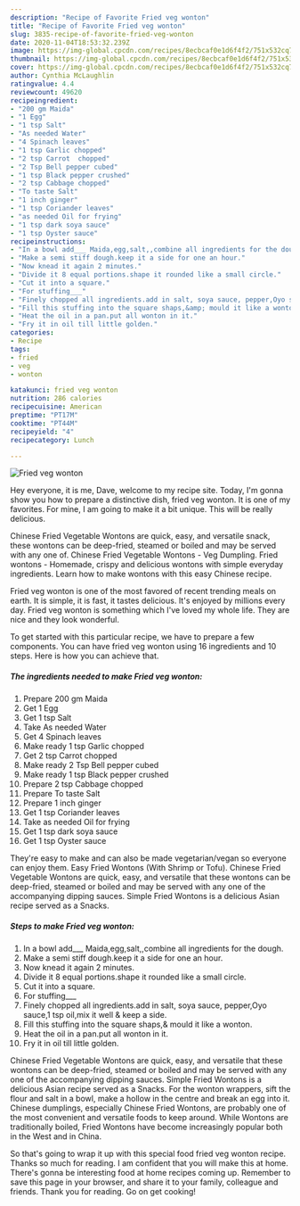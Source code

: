 ```yaml
---
description: "Recipe of Favorite Fried veg wonton"
title: "Recipe of Favorite Fried veg wonton"
slug: 3835-recipe-of-favorite-fried-veg-wonton
date: 2020-11-04T18:53:32.239Z
image: https://img-global.cpcdn.com/recipes/8ecbcaf0e1d6f4f2/751x532cq70/fried-veg-wonton-recipe-main-photo.jpg
thumbnail: https://img-global.cpcdn.com/recipes/8ecbcaf0e1d6f4f2/751x532cq70/fried-veg-wonton-recipe-main-photo.jpg
cover: https://img-global.cpcdn.com/recipes/8ecbcaf0e1d6f4f2/751x532cq70/fried-veg-wonton-recipe-main-photo.jpg
author: Cynthia McLaughlin
ratingvalue: 4.4
reviewcount: 49620
recipeingredient:
- "200 gm Maida"
- "1 Egg"
- "1 tsp Salt"
- "As needed Water"
- "4 Spinach leaves"
- "1 tsp Garlic chopped"
- "2 tsp Carrot  chopped"
- "2 Tsp Bell pepper cubed"
- "1 tsp Black pepper crushed"
- "2 tsp Cabbage chopped"
- "To taste Salt"
- "1 inch ginger"
- "1 tsp Coriander leaves"
- "as needed Oil for frying"
- "1 tsp dark soya sauce"
- "1 tsp Oyster sauce"
recipeinstructions:
- "In a bowl add___ Maida,egg,salt,,combine all ingredients for the dough."
- "Make a semi stiff dough.keep it a side for one an hour."
- "Now knead it again 2 minutes."
- "Divide it 8 equal portions.shape it rounded like a small circle."
- "Cut it into a square."
- "For stuffing___"
- "Finely chopped all ingredients.add in salt, soya sauce, pepper,Oyo sauce,1 tsp oil,mix it well &amp; keep a side."
- "Fill this stuffing into the square shaps,&amp; mould it like a wonton."
- "Heat the oil in a pan.put all wonton in it."
- "Fry it in oil till little golden."
categories:
- Recipe
tags:
- fried
- veg
- wonton

katakunci: fried veg wonton 
nutrition: 286 calories
recipecuisine: American
preptime: "PT17M"
cooktime: "PT44M"
recipeyield: "4"
recipecategory: Lunch

---
```



![Fried veg wonton](https://img-global.cpcdn.com/recipes/8ecbcaf0e1d6f4f2/751x532cq70/fried-veg-wonton-recipe-main-photo.jpg)

Hey everyone, it is me, Dave, welcome to my recipe site. Today, I'm gonna show you how to prepare a distinctive dish, fried veg wonton. It is one of my favorites. For mine, I am going to make it a bit unique. This will be really delicious.

Chinese Fried Vegetable Wontons are quick, easy, and versatile snack, these wontons can be deep-fried, steamed or boiled and may be served with any one of. Chinese Fried Vegetable Wontons - Veg Dumpling. Fried wontons - Homemade, crispy and delicious wontons with simple everyday ingredients. Learn how to make wontons with this easy Chinese recipe.

Fried veg wonton is one of the most favored of recent trending meals on earth. It is simple, it is fast, it tastes delicious. It's enjoyed by millions every day. Fried veg wonton is something which I've loved my whole life. They are nice and they look wonderful.


To get started with this particular recipe, we have to prepare a few components. You can have fried veg wonton using 16 ingredients and 10 steps. Here is how you can achieve that.

<!--inarticleads1-->

##### The ingredients needed to make Fried veg wonton:

1. Prepare 200 gm Maida
1. Get 1 Egg
1. Get 1 tsp Salt
1. Take As needed Water
1. Get 4 Spinach leaves
1. Make ready 1 tsp Garlic chopped
1. Get 2 tsp Carrot  chopped
1. Make ready 2 Tsp Bell pepper cubed
1. Make ready 1 tsp Black pepper crushed
1. Prepare 2 tsp Cabbage chopped
1. Prepare To taste Salt
1. Prepare 1 inch ginger
1. Get 1 tsp Coriander leaves
1. Take as needed Oil for frying
1. Get 1 tsp dark soya sauce
1. Get 1 tsp Oyster sauce


They&#39;re easy to make and can also be made vegetarian/vegan so everyone can enjoy them. Easy Fried Wontons (With Shrimp or Tofu). Chinese Fried Vegetable Wontons are quick, easy, and versatile that these wontons can be deep-fried, steamed or boiled and may be served with any one of the accompanying dipping sauces. Simple Fried Wontons is a delicious Asian recipe served as a Snacks. 

<!--inarticleads2-->

##### Steps to make Fried veg wonton:

1. In a bowl add___ Maida,egg,salt,,combine all ingredients for the dough.
1. Make a semi stiff dough.keep it a side for one an hour.
1. Now knead it again 2 minutes.
1. Divide it 8 equal portions.shape it rounded like a small circle.
1. Cut it into a square.
1. For stuffing___
1. Finely chopped all ingredients.add in salt, soya sauce, pepper,Oyo sauce,1 tsp oil,mix it well &amp; keep a side.
1. Fill this stuffing into the square shaps,&amp; mould it like a wonton.
1. Heat the oil in a pan.put all wonton in it.
1. Fry it in oil till little golden.


Chinese Fried Vegetable Wontons are quick, easy, and versatile that these wontons can be deep-fried, steamed or boiled and may be served with any one of the accompanying dipping sauces. Simple Fried Wontons is a delicious Asian recipe served as a Snacks. For the wonton wrappers, sift the flour and salt in a bowl, make a hollow in the centre and break an egg into it. Chinese dumplings, especially Chinese Fried Wontons, are probably one of the most convenient and versatile foods to keep around. While Wontons are traditionally boiled, Fried Wontons have become increasingly popular both in the West and in China. 

So that's going to wrap it up with this special food fried veg wonton recipe. Thanks so much for reading. I am confident that you will make this at home. There's gonna be interesting food at home recipes coming up. Remember to save this page in your browser, and share it to your family, colleague and friends. Thank you for reading. Go on get cooking!
